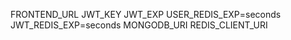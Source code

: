 FRONTEND_URL
JWT_KEY
JWT_EXP
USER_REDIS_EXP=seconds
JWT_REDIS_EXP=seconds
MONGODB_URI
REDIS_CLIENT_URI
